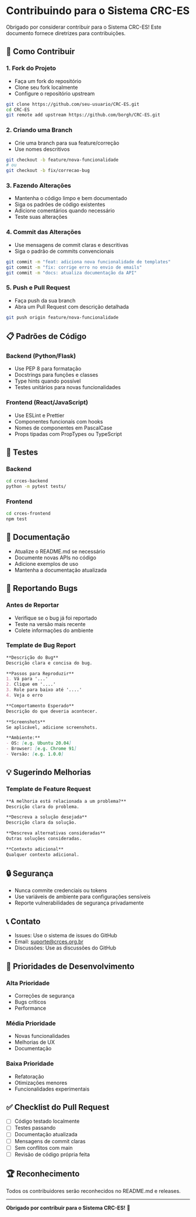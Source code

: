 # Contribuindo para o Sistema CRC-ES

Obrigado por considerar contribuir para o Sistema CRC-ES! Este documento fornece diretrizes para contribuições.

## 🤝 Como Contribuir

### 1. Fork do Projeto
- Faça um fork do repositório
- Clone seu fork localmente
- Configure o repositório upstream

```bash
git clone https://github.com/seu-usuario/CRC-ES.git
cd CRC-ES
git remote add upstream https://github.com/borgh/CRC-ES.git
```

### 2. Criando uma Branch
- Crie uma branch para sua feature/correção
- Use nomes descritivos

```bash
git checkout -b feature/nova-funcionalidade
# ou
git checkout -b fix/correcao-bug
```

### 3. Fazendo Alterações
- Mantenha o código limpo e bem documentado
- Siga os padrões de código existentes
- Adicione comentários quando necessário
- Teste suas alterações

### 4. Commit das Alterações
- Use mensagens de commit claras e descritivas
- Siga o padrão de commits convencionais

```bash
git commit -m "feat: adiciona nova funcionalidade de templates"
git commit -m "fix: corrige erro no envio de emails"
git commit -m "docs: atualiza documentação da API"
```

### 5. Push e Pull Request
- Faça push da sua branch
- Abra um Pull Request com descrição detalhada

```bash
git push origin feature/nova-funcionalidade
```

## 📋 Padrões de Código

### Backend (Python/Flask)
- Use PEP 8 para formatação
- Docstrings para funções e classes
- Type hints quando possível
- Testes unitários para novas funcionalidades

### Frontend (React/JavaScript)
- Use ESLint e Prettier
- Componentes funcionais com hooks
- Nomes de componentes em PascalCase
- Props tipadas com PropTypes ou TypeScript

## 🧪 Testes

### Backend
```bash
cd crces-backend
python -m pytest tests/
```

### Frontend
```bash
cd crces-frontend
npm test
```

## 📝 Documentação

- Atualize o README.md se necessário
- Documente novas APIs no código
- Adicione exemplos de uso
- Mantenha a documentação atualizada

## 🐛 Reportando Bugs

### Antes de Reportar
- Verifique se o bug já foi reportado
- Teste na versão mais recente
- Colete informações do ambiente

### Template de Bug Report
```markdown
**Descrição do Bug**
Descrição clara e concisa do bug.

**Passos para Reproduzir**
1. Vá para '...'
2. Clique em '....'
3. Role para baixo até '....'
4. Veja o erro

**Comportamento Esperado**
Descrição do que deveria acontecer.

**Screenshots**
Se aplicável, adicione screenshots.

**Ambiente:**
- OS: [e.g. Ubuntu 20.04]
- Browser: [e.g. Chrome 91]
- Versão: [e.g. 1.0.0]
```

## 💡 Sugerindo Melhorias

### Template de Feature Request
```markdown
**A melhoria está relacionada a um problema?**
Descrição clara do problema.

**Descreva a solução desejada**
Descrição clara da solução.

**Descreva alternativas consideradas**
Outras soluções consideradas.

**Contexto adicional**
Qualquer contexto adicional.
```

## 🔒 Segurança

- Nunca commite credenciais ou tokens
- Use variáveis de ambiente para configurações sensíveis
- Reporte vulnerabilidades de segurança privadamente

## 📞 Contato

- Issues: Use o sistema de issues do GitHub
- Email: suporte@crces.org.br
- Discussões: Use as discussões do GitHub

## 🎯 Prioridades de Desenvolvimento

### Alta Prioridade
- Correções de segurança
- Bugs críticos
- Performance

### Média Prioridade
- Novas funcionalidades
- Melhorias de UX
- Documentação

### Baixa Prioridade
- Refatoração
- Otimizações menores
- Funcionalidades experimentais

## ✅ Checklist do Pull Request

- [ ] Código testado localmente
- [ ] Testes passando
- [ ] Documentação atualizada
- [ ] Mensagens de commit claras
- [ ] Sem conflitos com main
- [ ] Revisão de código própria feita

## 🏆 Reconhecimento

Todos os contribuidores serão reconhecidos no README.md e releases.

---

**Obrigado por contribuir para o Sistema CRC-ES!** 🚀

